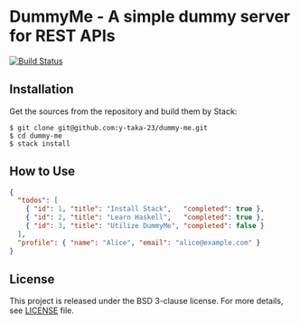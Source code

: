 DummyMe - A simple dummy server for REST APIs
=============================================

[![Build Status](https://travis-ci.org/y-taka-23/dummy-me.svg?branch=master)](https://travis-ci.org/y-taka-23/dummy-me)

Installation
------------

Get the sources from the repository and build them by Stack:

```
$ git clone git@github.com:y-taka-23/dummy-me.git
$ cd dummy-me
$ stack install
```

How to Use
----------

```json
{
  "todos": [
    { "id": 1, "title": "Install Stack",   "completed": true },
    { "id": 2, "title": "Learn Haskell",   "completed": true },
    { "id": 3, "title": "Utilize DummyMe", "completed": false }
  ],
  "profile": { "name": "Alice", "email": "alice@example.com" }
}
```

License
-------

This project is released under the BSD 3-clause license. For more details, see [LICENSE](./LICENSE) file.
